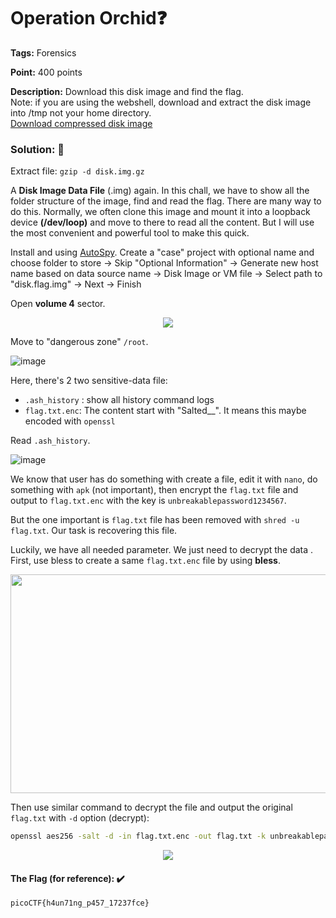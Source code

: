 # Operation Orchid❓

**Tags:** Forensics

**Point:** 400 points

**Description:** 
Download this disk image and find the flag.<br>
Note: if you are using the webshell, download and extract the disk image into /tmp not your home directory.<br>
[Download compressed disk image](https://mega.nz/file/9gkkwBTL#2CajCIPne49ujCu9B6dnoqIG8L643c0ATKm6R5P-j30)

### Solution: 💯

Extract file: `gzip -d disk.img.gz`

A **Disk Image Data File** (.img) again. In this chall, we have to show all the folder structure of the image, find and read the flag. There are many way to do this. Normally, we often clone this image and mount it into a loopback device **(/dev/loop)** and move to there to read all the content. But I will use the most convenient and powerful tool to make this quick.

Install and using [AutoSpy](https://www.sleuthkit.org/autopsy/). Create a "case" project with optional name and choose folder to store -> Skip "Optional Information" -> Generate new host name based on data source name -> Disk Image or VM file -> Select path to "disk.flag.img" -> Next -> Finish

Open **volume 4** sector. 

<p align="center"> <img  src="https://user-images.githubusercontent.com/48288606/159508390-e9f38273-2704-4764-9158-bb284c03800a.png"></p>

Move to "dangerous zone" `/root`. 

![image](https://user-images.githubusercontent.com/48288606/159528700-c5e81f7f-fd85-4d72-9a43-d0f1efece98c.png)

Here, there's 2 two sensitive-data file: 

- `.ash_history` : show all history command logs
- `flag.txt.enc`: The content start with "Salted__". It means this maybe encoded with `openssl`

Read `.ash_history`. 

![image](https://user-images.githubusercontent.com/48288606/159528608-5cd99d14-dcaa-4ea9-88e1-a166f0af58d4.png)

We know that user has do something with create a file, edit it with `nano`, do something with `apk` (not important), then encrypt the `flag.txt` file and output to `flag.txt.enc` with the key is `unbreakablepassword1234567`. 

But the one important is `flag.txt` file has been removed with `shred -u flag.txt`. Our task is recovering this file.

Luckily, we have all needed parameter. We just need to decrypt the data . First, use bless to create a same `flag.txt.enc` file by using **bless**.

<p align="center"><img width=700px height=350px src="https://user-images.githubusercontent.com/48288606/159528574-e5af8a96-1cad-405a-b933-25cede72b335.png"></p>

Then use similar command to decrypt the file and output the original `flag.txt` with `-d` option (decrypt): 

```bash
openssl aes256 -salt -d -in flag.txt.enc -out flag.txt -k unbreakablepassword1234567
```

<p align="center"><img src="https://user-images.githubusercontent.com/48288606/159529453-b204128d-1a32-4514-8e7e-40265a0d39d9.png"></p>

#### The Flag (for reference): ✔️
```
picoCTF{h4un71ng_p457_17237fce}
```
